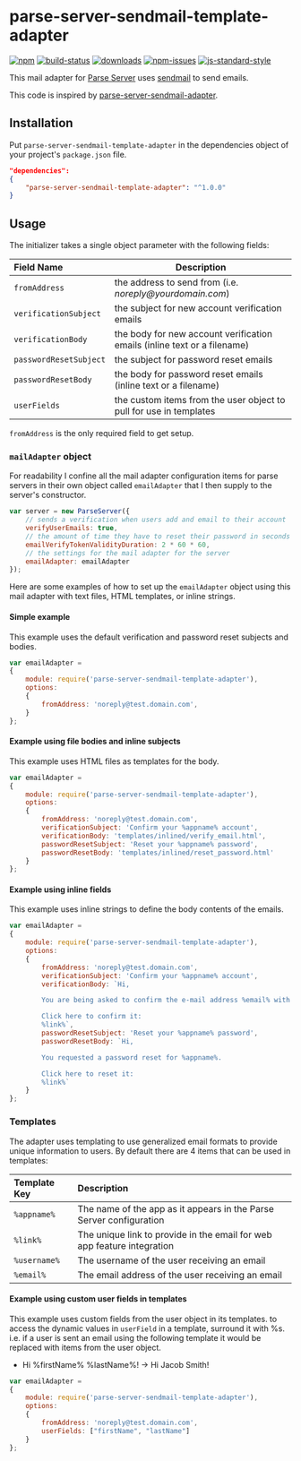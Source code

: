 # parse-server-sendmail-template-adapter #

[![npm][npm-image]][npm-url]
[![build-status][travis-image]][travis-url]
[![downloads][downloads-image]][downloads-url]
[![npm-issues][npm-issues-image]][npm-issues-url]
[![js-standard-style][standard-image]][standard-url]

[travis-image]: https://travis-ci.org/Kautenja/parse-server-sendmail-template-adapter.svg?branch=master
[travis-url]: https://travis-ci.org/Kautenja/parse-server-sendmail-template-adapter
[standard-image]: https://img.shields.io/badge/code%20style-standard-brightgreen.svg
[standard-url]: http://standardjs.com/
[npm-image]: https://img.shields.io/npm/v/parse-server-sendmail-template-adapter.svg?style=flat
[npm-url]: https://npmjs.org/package/parse-server-sendmail-template-adapter
[downloads-image]: https://img.shields.io/npm/dt/parse-server-sendmail-template-adapter.svg?style=flat
[downloads-url]: https://npmjs.org/package/parse-server-sendmail-template-adapter
[npm-issues-image]: https://img.shields.io/github/issues/Kautenja/parse-server-sendmail-template-adapter.svg
[npm-issues-url]: https://github.com/Kautenja/parse-server-sendmail-template-adapter/issues

This mail adapter for
[Parse Server](https://github.com/parse-community/parse-server) uses
[sendmail](https://www.npmjs.com/package/sendmail) to send emails.

This code is inspired by
[parse-server-sendmail-adapter](https://www.npmjs.com/package/parse-server-sendmail-adapter).

## Installation ##

Put `parse-server-sendmail-template-adapter` in the dependencies object of
your project's `package.json` file.

```json
"dependencies":
{
    "parse-server-sendmail-template-adapter": "^1.0.0"
}
```

## Usage ##

The initializer takes a single object parameter with the following fields:

| Field Name             | Description                                                              |
|:-----------------------|--------------------------------------------------------------------------|
| `fromAddress`          | the address to send from (i.e. _noreply@yourdomain.com_)                 |
| `verificationSubject`  | the subject for new account verification emails                          |
| `verificationBody`     | the body for new account verification emails (inline text or a filename) |
| `passwordResetSubject` | the subject for password reset emails                                    |
| `passwordResetBody`    | the body for password reset emails (inline text or a filename)           |
| `userFields`           | the custom items from the user object to pull for use in templates       |

`fromAddress` is the only required field to get setup.

### `mailAdapter` object ###

For readability I confine all the mail adapter configuration items for parse
servers in their own object called `emailAdapter` that I then supply to the
server's constructor.

```javascript
var server = new ParseServer({
    // sends a verification when users add and email to their account
    verifyUserEmails: true,
    // the amount of time they have to reset their password in seconds
    emailVerifyTokenValidityDuration: 2 * 60 * 60,
    // the settings for the mail adapter for the server
    emailAdapter: emailAdapter
});
```

Here are some examples of how to set up the `emailAdapter` object using this
mail adapter with text files, HTML templates, or inline strings.

#### Simple example ####

This example uses the default verification and password reset subjects and
bodies.

```javascript
var emailAdapter =
{
    module: require('parse-server-sendmail-template-adapter'),
    options:
    {
        fromAddress: 'noreply@test.domain.com',
    }
};
```

#### Example using file bodies and inline subjects ####

This example uses HTML files as templates for the body.

```javascript
var emailAdapter =
{
    module: require('parse-server-sendmail-template-adapter'),
    options:
    {
        fromAddress: 'noreply@test.domain.com',
        verificationSubject: 'Confirm your %appname% account',
        verificationBody: 'templates/inlined/verify_email.html',
        passwordResetSubject: 'Reset your %appname% password',
        passwordResetBody: 'templates/inlined/reset_password.html'
    }
};
```

#### Example using inline fields ####

This example uses inline strings to define the body contents of the emails.

```javascript
var emailAdapter =
{
    module: require('parse-server-sendmail-template-adapter'),
    options:
    {
        fromAddress: 'noreply@test.domain.com',
        verificationSubject: 'Confirm your %appname% account',
        verificationBody: `Hi,

        You are being asked to confirm the e-mail address %email% with %appname%

        Click here to confirm it:
        %link%`,
        passwordResetSubject: 'Reset your %appname% password',
        passwordResetBody: `Hi,

        You requested a password reset for %appname%.

        Click here to reset it:
        %link%`
    }
};
```

### Templates ###

The adapter uses templating to use generalized email formats to provide unique
information to users. By default there are 4 items that can be used in templates:

| Template Key | Description                                                             |
|:-------------|:------------------------------------------------------------------------|
| `%appname%`  | The name of the app as it appears in the Parse Server configuration     |
| `%link%`     | The unique link to provide in the email for web app feature integration |
| `%username%` | The username of the user receiving an email                             |
| `%email%`    | The email address of the user receiving an email                        |

#### Example using custom user fields in templates ####

This example uses custom fields from the user object in its templates. to
access the dynamic values in `userField` in a template, surround it with %s.
i.e. if a user is sent an email using the following template it would be
replaced with items from the user object.

*   Hi %firstName% %lastName%! -> Hi Jacob Smith!

```javascript
var emailAdapter =
{
    module: require('parse-server-sendmail-template-adapter'),
    options:
    {
        fromAddress: 'noreply@test.domain.com',
        userFields: ["firstName", "lastName"]
    }
};
```
